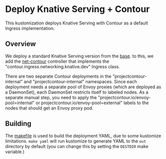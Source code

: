 # Deploy Knative Serving + Contour

This kustomization deploys Knative Serving with Contour as a default
Ingress implementation.

## Overview

We deploy a standard Knative Serving version from the [base](../../base).
to this, we add the [net-contour](https://github.com/mattmoor/net-contour)
controller that implements the "contour.ingress.networking.knative.dev"
Ingress class.

There are two separate Contour deployments in the "projectcontour-internal"
and "projectcontour-internal" namespaces. Since each deployment
needs a separate pool of Envoy proxies (which are deployed as a
DaemonSet), each DaemonSet restricts itself to labeled nodes. As a
separate manual step, you need to apply the
"projectcontour.io/envoy-pool=internal" or
projectcontour.io/envoy-pool=external" labels to the
nodes that should get an Envoy proxy pod.

## Building

The [makefile](GNUmakefile) is used to build the deployment YAML,
due to some kustomize limitations. `make yaml` will run kustomize
to generate YAML to the `out` directory by default (you can change
this by setting the `DESTDIR` make variable.)

